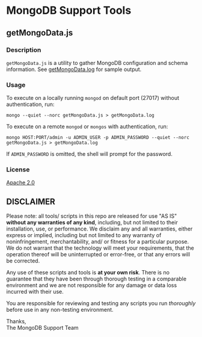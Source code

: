 MongoDB Support Tools
=====================

getMongoData.js
---------------

### Description

`getMongoData.js` is a utility to gather MongoDB configuration and schema information.
See [getMongoData.log](sample/getMongoData.log) for sample output.


### Usage

To execute on a locally running `mongod` on default port (27017) without authentication, run:

    mongo --quiet --norc getMongoData.js > getMongoData.log

To execute on a remote `mongod` or `mongos` with authentication, run:

    mongo HOST:PORT/admin -u ADMIN_USER -p ADMIN_PASSWORD --quiet --norc getMongoData.js > getMongoData.log

If `ADMIN_PASSWORD` is omitted, the shell will prompt for the password.


### License

[Apache 2.0](http://www.apache.org/licenses/LICENSE-2.0)


DISCLAIMER
----------
Please note: all tools/ scripts in this repo are released for use "AS IS" **without any warranties of any kind**,
including, but not limited to their installation, use, or performance.  We disclaim any and all warranties, either
express or implied, including but not limited to any warranty of noninfringement, merchantability, and/ or fitness
for a particular purpose.  We do not warrant that the technology will meet your requirements, that the operation
thereof will be uninterrupted or error-free, or that any errors will be corrected.

Any use of these scripts and tools is **at your own risk**.  There is no guarantee that they have been through
thorough testing in a comparable environment and we are not responsible for any damage or data loss incurred with
their use.

You are responsible for reviewing and testing any scripts you run *thoroughly* before use in any non-testing
environment.

Thanks,  
The MongoDB Support Team
